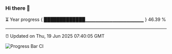 ### Hi there 👋

⏳ Year progress { █████████████▁▁▁▁▁▁▁▁▁▁▁▁▁▁▁▁▁ } 46.39 %

---

⏰ Updated on Thu, 19 Jun 2025 07:40:05 GMT

![Progress Bar CI](https://github.com/IshwaranRudhara/GIT-ACTION/workflows/Progress%20Bar%20CI/badge.svg)

